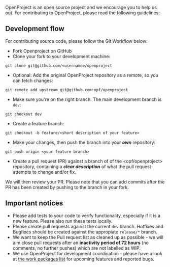 OpenProject is an open source project and we encourage you to help us out. For contributing to OpenProject, please read the following guidelines:

## Development flow
For contributing source code, please follow the Git Workflow below:

- Fork Openproject on GitHub
- Clone your fork to your development machine: 

```
git clone git@github.com/<username>/openproject
```

- Optional: Add the original OpenProject repository as a remote, so you can fetch changes: 

```
git remote add upstream git@github.com:opf/openproject
```

- Make sure you're on the right branch. The main development branch is `dev`: 

```
git checkout dev
```

- Create a feature branch: 

```
git checkout -b feature/<short description of your feature>
```

- Make your changes, then push the branch into your ***own*** repository:

```
git push origin <your feature branch>
```

- Create a pull request (PR) against a branch of of the <opf/openproject> repository, containing a ***clear description*** of what the pull request attempts to change and/or fix. 

We will then review your PR. Please note that you can add commits after the PR has been created by pushing to the branch in your fork.

## Important notices

- Please add tests to your code to verify functionality, especially if it is a new feature. Please also run these tests locally.
- Please create pull requests against the current `dev` branch. Hotfixes and Bugfixes should be created against the appropiate `release/*` branch.
- We want to keep the Pull request list as cleaned up as possible - we will aim close pull requests after an **inactivity period of 72 hours** (no comments, no further pushes) which are not labelled as WIP.
- We use OpenProject for development coordination - please have a look at [the work packages list](https://community.openproject.org/projects/openproject/work_packages) for upcoming features and reported bugs.
